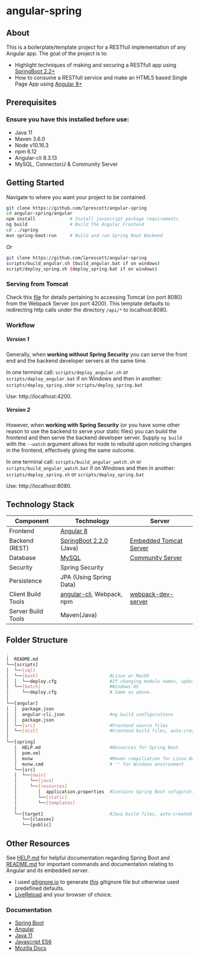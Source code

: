 # angular-spring

## About

This is a boilerplate/template project for a RESTfull implementation of any Angular app.
The goal of the project is to:

- Highlight techniques of making and securing a RESTfull app using [SpringBoot 2.2+](https://projects.spring.io/spring-boot)
- How to consume a RESTfull service and make an HTML5 based Single Page App using [Angular 8+](https://github.com/angular/angular)

## Prerequisites

### Ensure you have this installed before use:

- Java 11
- Maven 3.6.0
- Node v10.16.3
- npm 6.12
- Angular-cli 8.3.13
- MySQL, Connector/J & Community Server

## Getting Started

Navigate to where you want your project to be contained.

```bash
git clone https://github.com/lprescott/angular-spring
cd angular-spring/angular
npm install             # Install javascript package requirements
ng build                # Build the Angular Frontend  
cd ../spring    
mvn spring-boot:run     # Build and run Spring Boot Backend
```
_Or_

```bash
git clone https://github.com/lprescott/angular-spring
scripts/build_angular.sh (build_angular.bat if on windows)
script/deploy_spring.sh (deploy_spring.bat if on windows)
```

### Serving from Tomcat
Check this [file](angular/src/proxy.conf.json) for details pertaining to accessing Tomcat (on port 8080) from the Webpack Server (on port 4200). This template defaults to redirecting
http calls under the directory ```/api/*``` to localhost:8080.
    
### Workflow 
##### Version 1
Generally, when **working without Spring Security** you can serve the front end and the backend developer servers at the same time. 

In one terminal call: ```scripts/deploy_angular.sh``` or ```scripts/deploy_angular.bat``` if on Windows
and then in another: ```scripts/deploy_spring.sh```or ```scripts/deploy_spring.bat```

Use: http://localhost:4200.

##### Version 2
However, when **working with Spring Security** (or you have some other reason to use the backend to serve your static files) you can build the frontend and then serve the backend developer server. Supply ```ng build``` with the ```--watch``` argument allows for node to rebuild upon noticing changes in the frontend, effectively giving the same outcome. 

In one terminal call: ```scripts/build_angular_watch.sh``` or ```scripts/build_angular_watch.bat``` if on Windows
and then in another: ```scripts/deploy_spring.sh``` or ```scripts/deploy_spring.bat```

Use: http://localhost:8080.

## Technology Stack

Component         | Technology                                                         | Server
---               | ---                                                                | ---
Frontend          | [Angular 8](https://github.com/angular/angular)                    |
Backend (REST)    | [SpringBoot 2.2.0](https://projects.spring.io/spring-boot) (Java)  | [Embedded Tomcat Server](https://spring.io/blog/2014/03/07/deploying-spring-boot-applications)
Database          | [MySQL](https://www.mysql.com/)                                    | [Community Server](https://dev.mysql.com/downloads/mysql/)
Security          | Spring Security                                                    |
Persistence       | JPA (Using Spring Data)                                            |
Client Build Tools| [angular-cli](https://github.com/angular/angular-cli), Webpack, npm| [webpack-dev-server](https://webpack.js.org/guides/development/#webpack-dev-server)
Server Build Tools| Maven(Java)                                                        |

## Folder Structure

```bash
.
│  README.md
└──[scripts]
│  └──[sql]
│  └──[bash]                           #Linux or MacOS
│  │  └──deploy.cfg                    #If changing module names, update variables in this file.
│  └──[batch]                          #Windows OS
│     └──deploy.cfg                    # Same as above.
│
└──[angular]
│  │  package.json
│  │  angular-cli.json                 #ng build configurations
│  │  package.json
│  └──[src]                            #Frontend source files
│  └──[dist]                           #Frontend build files, auto-created after running angular build: ng -build
│
└──[spring]
   │  HELP.md                          #Resources for Spring Boot
   │  pom.xml
   │  mvnw                             #Maven compiliation for Linux Bash
   │  mvnw.cmd                         # '' for Windows environment
   └──[src]
   │  └──[main]
   │     └──[java]
   │     └──[resources]
   │        │  application.properties  #Contains Spring Boot cofigurations
   │        └──[static]
   │        └──[templates]
   │
   └──[target]                         #Java build files, auto-created after running java build: mvn install
      └──[classes]
      └──[public]
```

## Other Resources

See [HELP.md](spring/HELP.md) for helpful documentation regarding Spring Boot and [README.md](angular/README.md) for important commands and documentation relating to Angular and its embedded server. 

- I used [gitignore.io](https://www.gitignore.io/) to generate [_this_](.gitignore) gitignore file but otherwise used predefined defaults.
- [LiveReload](http://livereload.com/extensions/) and your browser of choice.

### Documentation

- [Spring Boot](https://docs.spring.io/spring-boot/docs/current/reference/html/using-spring-boot.html)
- [Angular](https://angular.io/docs)
- [Java 11](https://docs.oracle.com/en/java/javase/11/)
- [Javascript ES6](https://devdocs.io/javascript/)
- [Mozilla Docs](https://developer.mozilla.org/en-US/docs/Web)

